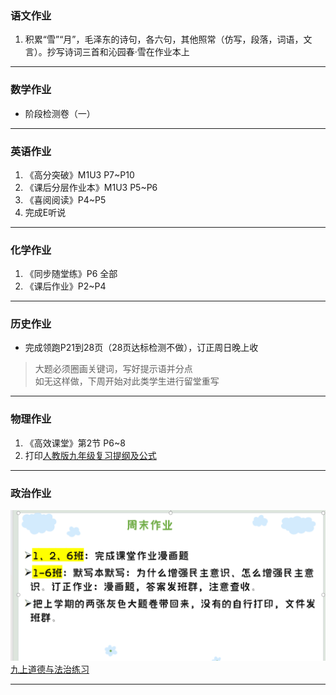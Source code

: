 ### 语文作业
1. 积累“雪”“月”，毛泽东的诗句，各六句，其他照常（仿写，段落，词语，文言）。抄写诗词三首和沁园春·雪在作业本上
---

### 数学作业
* 阶段检测卷（一）
---

### 英语作业
1. 《高分突破》M1U3 P7~P10
2. 《课后分层作业本》M1U3 P5~P6
3. 《喜阅阅读》P4~P5
4. 完成E听说
---

### 化学作业
1. 《同步随堂练》P6 全部
2. 《课后作业》P2~P4
---

### 历史作业
* 完成领跑P21到28页（28页达标检测不做），订正周日晚上收
> 大题必须圈画关键词，写好提示语并分点  
> 如无这样做，下周开始对此类学生进行留堂重写
---

### 物理作业
1. 《高效课堂》第2节 P6~8
2. 打印[人教版九年级复习提纲及公式](https://lz.qaiu.top/d/lz/iXGJV35h076j@86tf)

---

### 政治作业
![hw](../hw_G9S1/_image/1p.png)
[九上道德与法治练习](https://lz.qaiu.top/d/lz/iImdj35g9l7c@9vt2)

---
